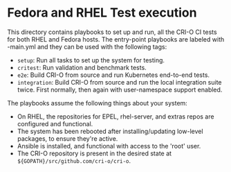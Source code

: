 # Fedora and RHEL Test execution

This directory contains playbooks to set up and run, all the CRI-O CI tests
for both RHEL and Fedora hosts. The entry-point playbooks are labeled with <test>-main.yml
and they can be used with the following tags:

 - `setup`: Run all tasks to set up the system for testing.
 - `critest`: Run validation and benchmark tests.
 - `e2e`: Build CRI-O from source and run Kubernetes end-to-end tests.
 - `integration`: Build CRI-O from source and run the local integration suite twice.
                  First normally, then again with user-namespace support enabled.

The playbooks assume the following things about your system:

 - On RHEL, the repositories for EPEL, rhel-server, and extras repos are configured and functional.
 - The system has been rebooted after installing/updating low-level packages, to ensure they're active.
 - Ansible is installed, and functional with access to the 'root' user.
 - The CRI-O repository is present in the desired state at `${GOPATH}/src/github.com/cri-o/cri-o`.
